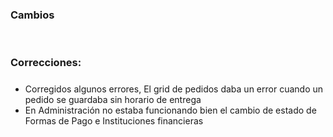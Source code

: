 <h3>Cambios</h3>
<ul>
    
</ul>

</br>

<h3>Correcciones:</h3>

<h5></h5>
<ul>
    <li>Corregidos algunos errores, El grid de pedidos daba un error cuando un pedido se guardaba sin horario de entrega</li>
    <li>En Administración no estaba funcionando bien el cambio de estado de Formas de Pago e Instituciones financieras</li>    
</ul>